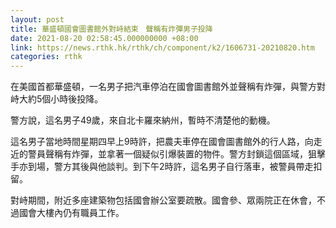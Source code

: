 ```yaml
---
layout: post
title: 華盛頓國會圖書館外對峙結束　聲稱有炸彈男子投降
date: 2021-08-20 02:58:45.000000000 +08:00
link: https://news.rthk.hk/rthk/ch/component/k2/1606731-20210820.htm
categories: rthk
---
```


在美國首都華盛頓，一名男子把汽車停泊在國會圖書館外並聲稱有炸彈，與警方對峙大約5個小時後投降。

警方說，這名男子49歲，來自北卡羅來納州，暫時不清楚他的動機。

這名男子當地時間星期四早上9時許，把農夫車停在國會圖書館外的行人路，向走近的警員聲稱有炸彈，並拿著一個疑似引爆裝置的物件。警方封鎖這個區域，狙擊手亦到場，警方其後與他談判。到下午2時許，這名男子自行落車，被警員帶走扣留。

對峙期間，附近多座建築物包括國會辦公室要疏散。國會參、眾兩院正在休會，不過國會大樓內仍有職員工作。
